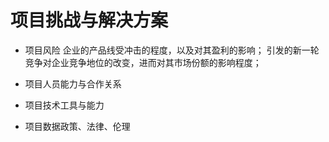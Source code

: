# 项目挑战与解决方案
- 项目风险
   企业的产品线受冲击的程度，以及对其盈利的影响；
   引发的新一轮竞争对企业竞争地位的改变，进而对其市场份额的影响程度；

- 项目人员能力与合作关系
- 项目技术工具与能力
- 项目数据政策、法律、伦理
